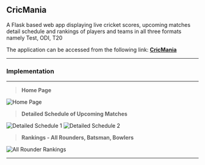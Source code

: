 ## CricMania

A Flask based web app displaying live cricket scores, upcoming matches detail schedule and rankings of players and teams in all three formats namely Test, ODI, T20

The application can be accessed from the following link: **[CricMania](http://cricmania.pythonanywhere.com/)**

----

### Implementation
---

> **Home Page**

![Home Page](https://user-images.githubusercontent.com/67231450/115118362-66abbb80-9fc0-11eb-85bc-c8e6b461ad00.png)

> **Detailed Schedule of Upcoming Matches**

![Detailed Schedule 1](https://user-images.githubusercontent.com/67231450/115118388-8cd15b80-9fc0-11eb-8ba0-d2e0a5393c9c.JPG)
![Detailed Schedule 2](https://user-images.githubusercontent.com/67231450/115118393-92c73c80-9fc0-11eb-958c-01cef65127b9.JPG)

> **Rankings - All Rounders, Batsman, Bowlers**

![All Rounder Rankings](https://user-images.githubusercontent.com/67231450/115118421-aa9ec080-9fc0-11eb-90f3-2d07492d5bb1.png)

---
